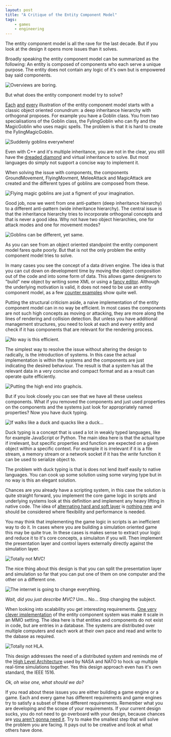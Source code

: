 ```yaml
---
layout: post
title: "A Critique of the Entity Component Model"
tags:
    - games
    - engineering
---
```


The entity component model is all the rave for the last decade. But if you look
at the design it opens more issues than it solves. 

Broadly speaking the entity component model can be summarized as the following: 
An entity is composed of components who each serve a unique purpose. The entity
does not contain any logic of it's own but is empowered bay said components.  

<img class="img-responsive" src="/images/ecm/ecm-intro.png" alt="Overviews are boring." />

But what does the entity component model try to solve?

<!--more-->

[Each][1] [and][2] [every][3] illustration of the entity component model starts
with a classic object oriented conundrum: a deep inheritance hierarchy with 
orthogonal proposes. For example you have a Goblin class. You from two 
specialisations of the Goblin class, the FylingGoblin who can fly and the 
MagicGoblin who uses magic spells. The problem is that it is hard to create 
the FylingMagicGoblin. 

<img class="img-responsive" src="/images/ecm/dreaded-diamond.png" alt="Suddenly goblins everywhere!" />

Even with C++ and it's multiple inheritance, you are not in the clear, you still
have the [dreaded diamond][4] and virtual inheritance to solve. But most 
languages do simply not support a concise way to implement it. 

When solving the issue with components, the components GroundMovement, FlyingMovment,
MeleeAttack and MagicAttack are created and the different types of goblins are
composed from these. 

<img class="img-responsive" src="/images/ecm/flying-magic-goblin.png" alt="Flying magic goblins are just a figment of your imagination." />

Good job, now we went from one anti-pattern (deep inheritance hierarchy) to a 
different anti-pattern (wide inheritance hierarchy). The central issue is that 
the inheritance hierarchy tries to incorporate orthogonal concepts and that is
never a good idea. Why not have two object hierarchies, one for attack modes
and one for movement modes?

<img class="img-responsive" src="/images/ecm/goblin-sanity.png" alt="Goblins can be different, yet same." />

As you can see from an object oriented standpoint the entity component model
fares quite poorly. But that is not the only problem the entity component model
tries to solve.

In many cases you see the concept of a data driven engine. The idea is that you
can cut down on development time by moving the object composition out of the
code and into some form of data. This allows game designers to "build" new 
object by writing some XML or using a [fancy editor][5]. Although the 
underlying motivation is valid, it does not need to be use an entity component 
model, as a few [counter examples][6] show quite well.

Putting the structural criticism aside, a naive implementation of the entity 
component model can in no way be efficient. In most cases the components are 
not such high concepts as moving or attacking, they are more along the
lines of rendering and collision detection. But unless you have additional 
management structures, you need to look at each and every entity and
check if it has components that are relevant for the rendering process. 

<img class="img-responsive" src="/images/ecm/inefficient.png" alt="No way is this efficient." />

The simplest way to resolve the issue without altering the design to radically,
is the introduction of systems. In this case the actual implementation is
within the systems and the components are just indicating the desired behaviour.
The result is that a system has all the relevant data in a very concise and 
compact format and as a result can operate quite efficiently.

<img class="img-responsive" src="/images/ecm/better-graphics.png" alt="Putting the high end into graphcis." />

But if you look closely you can see that we have all these useless components. 
What if you removed the components and just used properties on the components and
the systems just look for appropriately named properties? Now you have duck typing. 

<img class="img-responsive" src="/images/ecm/duck-typing.png" alt="If walks like a duck and quacks like a duck..." />

Duck typing is a concept that is used a lot in weakly typed languages, like 
for example JavaScript or Python. The main idea here is that the actual type 
if irrelevant, but specific properties and function are expected on a given
object within a specific context. For example it is irrelevant if it is a 
file stream, a memory stream or a network socket if it has the *write* function 
it can be used to serialize object to.

The problem with duck typing is that is does not lend itself easily to native 
languages. You can cook up some solution using some varying type but in no 
way is this an elegant solution. 

Chances are you already have a scripting system, in this case the solution is
quite straight forward, you implement the core game logic in scripts and 
underlying systems look at this definition and implement any heavy lifting in
native code. The idea of [alternating hard and soft layer][7] is [nothing new][8]
and should be considered where flexibility and performance is needed.

You may think that implementing the game logic in scripts is an inefficient way
to do it. In cases where you are building a simulation oriented game this
may be quite true. In these cases is makes sense to extract your logic and reduce
it to it's core concepts, a simulaiton if you will. Then implement the 
presentation layer and control layers externally directly against the simulation 
layer. 

<img class="img-responsive" src="/images/ecm/totally-not-mvc.png" alt="Totally not MVC!" />

The nice thing about this design is that you can split the presentation layer and
simulation so far that you can put one of them on one computer and the other 
on a different one. 

<img class="img-responsive" src="/images/ecm/mvc-network.png" alt="The internet is going to change everything." />

*Wait, did you just describe MVC?* Um... No... Stop changing the subject. 

When looking into scalability you get interesting requirements. [One very clever
implementation][9] of the entity component system was make it scale in an MMO 
setting. The idea here is that entities and components do not exist in code, 
but are entries in a database. The systems are distributed over multiple 
computers and each work at their own pace and read and write to the dabase as 
required. 

<img class="img-responsive" src="/images/ecm/mmo-ecm.png" alt="Totally not HLA." />

This design addresses the need of a distributed system and reminds me of the 
[High Level Architecture][10] used by NASA and NATO to hock up multiple real-time 
simulations together. Yes this design approach even has it's own standard, the 
IEEE 1516.

*Ok, oh wise one, what should we do?* 

If you read about these issues you are either building a game engine or a game. 
Each and every game has different requirements and game engines try to satisfy a
subset of these different requirements. Remember what you are developing and the
scope of your requirements. If your current design sucks, you do not need to go
overboard with your design, because chances are [you aren't gonna need it][11]. 
Try to make the smallest step that will solve the problem you are facing. It
pays out to be creative and look at what others have done.

[1]: http://piemaster.net/2011/07/entity-component-primer/
[2]: http://gameprogrammingpatterns.com/component.html
[3]: http://cowboyprogramming.com/2007/01/05/evolve-your-heirachy/
[4]: http://www.parashift.com/c++-faq/mi-diamond.html
[5]: http://unity3d.com/
[6]: https://www.unrealengine.com/
[7]: http://c2.com/cgi/wiki?AlternateHardAndSoftLayers
[8]: http://www.panda3d.org/
[9]: http://t-machine.org/index.php/2007/09/03/entity-systems-are-the-future-of-mmog-development-part-1/
[10]: https://en.wikipedia.org/wiki/High-level_architecture_(simulation)
[11]: https://en.wikipedia.org/wiki/You_aren't_gonna_need_it
